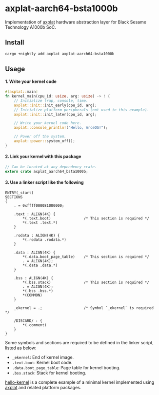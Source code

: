 # axplat-aarch64-bsta1000b

Implementation of [axplat](https://github.com/arceos-org/axplat_crates/tree/main/axplat) hardware abstraction layer for Black Sesame Technology A1000b SoC.

## Install

```bash
cargo +nightly add axplat axplat-aarch64-bsta1000b
```

## Usage

#### 1. Write your kernel code

```rust
#[axplat::main]
fn kernel_main(cpu_id: usize, arg: usize) -> ! {
    // Initialize trap, console, time.
    axplat::init::init_early(cpu_id, arg);
    // Initialize platform peripherals (not used in this example).
    axplat::init::init_later(cpu_id, arg);

    // Write your kernel code here.
    axplat::console_println!("Hello, ArceOS!");

    // Power off the system.
    axplat::power::system_off();
}
```

#### 2. Link your kernel with this package

```rust
// Can be located at any dependency crate.
extern crate axplat_aarch64_bsta1000b;
```

#### 3. Use a linker script like the following

```text
ENTRY(_start)
SECTIONS
{
    . = 0xffff000081000000;

    .text : ALIGN(4K) {
        *(.text.boot)               /* This section is required */
        *(.text .text.*)
    }

    .rodata : ALIGN(4K) {
        *(.rodata .rodata.*)
    }

    .data : ALIGN(4K) {
        *(.data.boot_page_table)    /* This section is required */
        . = ALIGN(4K);
        *(.data .data.*)
    }

    .bss : ALIGN(4K) {
        *(.bss.stack)               /* This section is required */
        . = ALIGN(4K);
        *(.bss .bss.*)
        *(COMMON)
    }

    _ekernel = .;                   /* Symbol `_ekernel` is required */

    /DISCARD/ : {
        *(.comment)
    }
}
```

Some symbols and sections are required to be defined in the linker script, listed as below:
- `_ekernel`: End of kernel image.
- `.text.boot`: Kernel boot code.
- `.data.boot_page_table`: Page table for kernel booting.
- `.bss.stack`: Stack for kernel booting.

[hello-kernel](https://github.com/arceos-org/axplat_crates/tree/main/examples/hello-kernel) is a complete example of a minimal kernel implemented using [axplat](https://github.com/arceos-org/axplat_crates/tree/main/axplat) and related platform packages.
